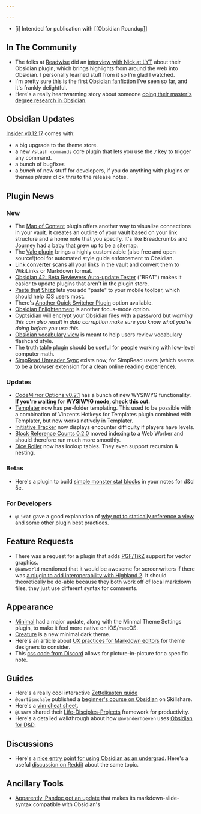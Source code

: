 ```yaml
---

---
```


- [i] Intended for publication with [[Obsidian Roundup]]

## In The Community

* The folks at [Readwise](https://readwise.io/i/ac9) did an [interview with Nick at LYT](https://www.youtube.com/watch?v=n12iIZwL4S4) about their Obsidian plugin, which brings highlights from around the web into Obsidian. I personally learned stuff from it so I'm glad I watched. 
* I'm pretty sure this is the first [Obsidian fanfiction](http://discordapp.com/channels/686053708261228577/805952223124520961/893614070165540874) I've seen so far, and it's frankly delightful. 
* Here's a really heartwarming story about someone [doing their master's degree research in Obsidian](https://www.reddit.com/r/ObsidianMD/comments/q37y8u/practical_results_obsidian_helped_me_write_my/). 
## Obsidian Updates

[Insider v0.12.17](https://forum.obsidian.md/t/obsidian-release-v0-12-17-insider-build/25270) comes with: 

* a big upgrade to the theme store. 
* a new `/slash commands` core plugin that lets you use the `/` key to trigger any command. 
* a bunch of bugfixes
* a _bunch_ of new stuff for developers, if you do anything with plugins or themes _please_ click thru to the release notes. 

## Plugin News

### New

* The [Map of Content](https://github.com/Robin-Haupt-1/Obsidian-Map-of-Content) plugin offers another way to visualize connections in your vault. It creates an outline of your vault based on your link structure and a home note that you specify. It's like Breadcrumbs and [Journey](https://publish.obsidian.md/alexisrondeau/Obsidian+Journey+Plugin) had a baby that grew up to be a sitemap.
* The [Vale plugin](https://github.com/marcusolsson/obsidian-vale) brings a highly customizable (also free and open source!)tool for automated style guide enforcement to Obsidian. 
* [Link converter](https://github.com/ozntel/obsidian-link-converter) scans all your links in the vault and convert them to WikiLinks or Markdown format.
* [Obsidian 42: Beta Reviewers Auto-update Tester](https://github.com/TfTHacker/obsidian42-brat) ("BRAT") makes it easier to update plugins that aren't in the plugin store. 
* [Paste that Shizz](https://github.com/shabegom/paste-that-shizz) lets you add "paste" to your mobile toolbar, which should help iOS users most. 
* There's [Another Quick Switcher Plugin](https://github.com/tadashi-aikawa/obsidian-another-quick-switcher) option available. 
* [Obsidian Enlightenment](https://github.com/ryanjamurphy/enlightenment-obsidian) is another focus-mode option. 
* [Cyptsidian](https://github.com/triumphantomato/cryptsidian/) will encrypt your Obsidian files with a password but _warning this can also result in data corruption make sure you know what you're doing before you use this._
* [Obsidian vocabulary view](https://github.com/nnshi-s/obsidian-vocabulary-view-plugin) is meant to help users review vocabulary flashcard style. 
* The [truth table plugin](https://github.com/insertish/obsidian-truth-table-plugin) should be useful for people working with low-level computer math. 
* [SimpRead Unreader Sync](https://github.com/Kenshin/simpread-obsidian) exists now, for SimpRead users (which seems to be a browser extension for a clean online reading experience). 

### Updates

* [CodeMirror Options v0.2.1](https://github.com/nothingislost/obsidian-codemirror-options/releases/tag/0.2.1) has a bunch of new WYSIWYG functionality. **If you're waiting for WYSIWYG mode, check this out.**
* [Templater](https://github.com/SilentVoid13/Templater) now has per-folder templating. This used to be possible with a combination of Vinzents Hotkeys for Templates plugin combined with Templater, but now works natively in Templater.
* [Initiative Tracker](https://github.com/valentine195/obsidian-initiative-tracker) now displays encounter difficulty if players have levels.
* [Block Reference Counts 0.2.0](https://github.com/shabegom/obsidian-reference-count) moved indexing to a Web Worker and should therefore run much more smoothly. 
* [Dice Roller](https://github.com/valentine195/obsidian-dice-roller) now has lookup tables. They even support recursion & nesting. 

### Betas

* Here's a plugin to build [simple monster stat blocks](https://github.com/g-bauer/obsidian-quick-monsters) in your notes for d&d 5e. 

### For Developers

* `@Licat` gave a good explanation of [why not to statically reference a view](https://github.com/obsidianmd/obsidian-releases/pull/504) and some other plugin best practices. 

## Feature Requests

* There was a request for a plugin that adds [PGF/TikZ](https://forum.obsidian.md/t/tikz-support/9601) support for vector graphics. 
* `@Namworld` mentioned that it would be awesome for screenwriters if there was [a plugin to add interoperability with Highland 2](http://discordapp.com/channels/686053708261228577/805952223124520961/894587104846315600). It should theoretically be do-able because they both work off of local markdown files, they just use different syntax for comments. 

## Appearance

* [Minimal](https://github.com/kepano/obsidian-minimal) had a major update, along with the Minmal Theme Settings plugin, to make it feel more native on iOS/macOS. 
* [Creature](https://github.com/marcusolsson/obsidian-creature-theme) is a new minimal dark theme. 
* Here's an article about [UX practices for Markdown editors](https://css-tricks.com/considerations-for-using-markdown-writing-apps-on-static-sites/) for theme designers to consider. 
* This [css code from Discord](https://discord.com/channels/686053708261228577/702656734631821413/789297866769825883) allows for picture-in-picture for a specific note. 

## Guides

* Here's a really cool interactive [Zettelkasten guide](https://binnyva.com/zettelkasten/) 
* `@curtismchale` published a [beginner's course on Obsidian](https://www.skillshare.com/site/join?teacherRef=685311&via=teacher-referral&t=Getting-Started-with-Obsidian&sku=704822481) on Skillshare.
* Here's a [vim cheat sheet](https://rumorscity.com/wp-content/uploads/2014/08/10-Best-VIM-Cheat-Sheet-02.jpg). 
* `@Usara` shared their  [Life-Disciples-Projects](https://github.com/uwidev/life-disciplines-projects) framework for productivity. 
* Here's a detailed walkthrough about how `@nvanderhoeven` uses [Obsidian for D&D](https://nicolevanderhoeven.com/blog/20210930-non-lazy-dms-use-obsidian-for-dnd/). 

## Discussions

* Here's a [nice entry point for using Obsidian as an undergrad](https://discord.com/channels/686053708261228577/722584061087842365/895123275611525160). Here's a useful [discussion on Reddit](https://www.reddit.com/r/ObsidianMD/comments/q25z8e/how_to_use_obsidian_for_university_whats_the_best/) about the same topic. 

## Ancillary Tools

* [Apparently, Pandoc got an update](http://discordapp.com/channels/686053708261228577/710585052769157141/894661122286821466) that makes its markdown-slide-syntax compatible with Obsidian's
